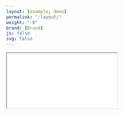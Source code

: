```yaml
---
layout: [example, demo]
permalink: ":layout/"
weight: "-0"
brand: [Brand]
js: false
svg: false
---
```


<div class="responsive-embeds responsive-embeds-16by9">
	<iframe class="responsive-embeds-item" src="//www.youtube.com/embed/2YG8ybByVF8"></iframe>
</div>